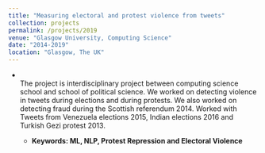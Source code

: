 ```yaml
---
title: "Measuring electoral and protest violence from tweets"
collection: projects
permalink: /projects/2019
venue: "Glasgow University, Computing Science"
date: "2014-2019"
location: "Glasgow, The UK"
---
```

* <br>The project is interdisciplinary project between computing science school and school of political science.
    We worked on detecting violence in tweets during elections and during protests.
    We also worked on detecting fraud during the Scottish referendum 2014.
    Worked with Tweets from Venezuela elections 2015, Indian elections 2016
    and Turkish Gezi protest 2013.</br>

    * <b>Keywords: ML, NLP, Protest Repression and Electoral Violence</b>
